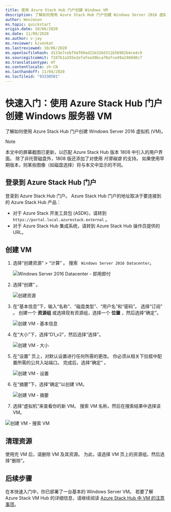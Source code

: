 ```yaml
---
title: 使用 Azure Stack Hub 门户创建 Windows VM
description: 了解如何使用 Azure Stack Hub 门户创建 Windows Server 2016 虚拟机 (VM)。
author: WenJason
ms.topic: quickstart
origin.date: 10/06/2020
ms.date: 11/09/2020
ms.author: v-jay
ms.reviewer: kivenkat
ms.lastreviewed: 10/06/2020
ms.openlocfilehash: d133e7cebf9af09ad21b326d311b56982b4ce4c9
ms.sourcegitcommit: f187b1a355e2efafea30bca70afce49a2460d0c7
ms.translationtype: HT
ms.contentlocale: zh-CN
ms.lasthandoff: 11/04/2020
ms.locfileid: "93330501"
---
```

# <a name="quickstart-create-a-windows-server-vm-with-the-azure-stack-hub-portal"></a>快速入门：使用 Azure Stack Hub 门户创建 Windows 服务器 VM

了解如何使用 Azure Stack Hub 门户创建 Windows Server 2016 虚拟机 (VM)。

> [!NOTE]  
> 本文中的屏幕截图已更新，以匹配 Azure Stack Hub 版本 1808 中引入的用户界面。 除了非托管磁盘外，1808 版还添加了对使用 *托管磁盘* 的支持。 如果使用早期版本，则某些图像（如磁盘选择）将与本文中显示的不同。  


## <a name="sign-in-to-the-azure-stack-hub-portal"></a>登录到 Azure Stack Hub 门户

登录到 Azure Stack Hub 门户。 Azure Stack Hub 门户的地址取决于要连接到的 Azure Stack Hub 产品：

* 对于 Azure Stack 开发工具包 (ASDK)，请转到 `https://portal.local.azurestack.external` 。
* 对于 Azure Stack Hub 集成系统，请转到 Azure Stack Hub 操作员提供的 URL。

## <a name="create-a-vm"></a>创建 VM

1. 选择“创建资源”   > “计算”  。 搜索 ` Windows Server 2016 Datacenter`。

    ![Windows Server 2016 Datacenter - 即用即付](./media/azure-stack-quick-windows-portal/image1a.png)

1. 选择“创建”  。

    ![创建资源](./media/azure-stack-quick-windows-portal/image2a.png)

1. 在“基本信息”下，输入“名称”、“磁盘类型”、“用户名”和“密码”。      选择“订阅”  。 创建一个 **资源组** 或选择现有资源组，选择一个 **位置** ，然后选择“确定”。 

    ![创建 VM - 基本信息](./media/azure-stack-quick-windows-portal/image3a.png)

1. 在“大小”下，选择“D1_v2”，然后选择“选择”。   

    ![创建 VM - 大小](./media/azure-stack-quick-windows-portal/image4a.png)

1. 在“设置”  页上，对默认设置进行任何所需的更改。 你必须从相关下拉框中配置所需的公共入站端口。 完成后，选择“确定”  。

    ![创建 VM - 设置](./media/azure-stack-quick-windows-portal/image5a.png)

1. 在“摘要”下，选择“确定”以创建 VM。  

    ![创建 VM - 摘要](./media/azure-stack-quick-windows-portal/image6a.png)

1. 选择“虚拟机”来查看你的新 VM。  搜索 VM 名称，然后在搜索结果中选择该 VM。

![创建 VM - 搜索 VM](./media/azure-stack-quick-windows-portal/image7a.png)

## <a name="clean-up-resources"></a>清理资源

使用完 VM 后，请删除 VM 及其资源。 为此，请选择 VM 页上的资源组，然后选择“删除”。 

## <a name="next-steps"></a>后续步骤

在本快速入门中，你已部署了一台基本的 Windows Server VM。 若要了解 Azure Stack VM Hub 的详细信息，请继续阅读 [Azure Stack Hub 中 VM 的注意事项](azure-stack-vm-considerations.md)。
